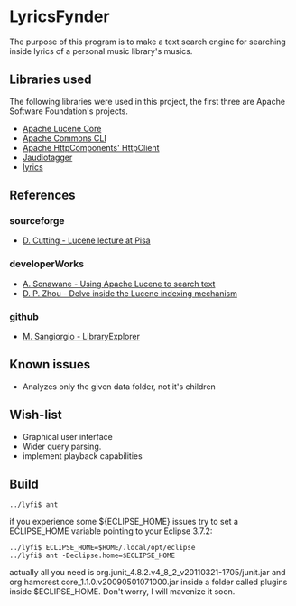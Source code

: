# LyricsFynder

The purpose of this program is to make a text search
engine for searching inside lyrics of a personal music
library's musics.


## Libraries used 

The following libraries were used in this project,
the first three are Apache Software Foundation's projects.

* [Apache Lucene Core](http://lucene.apache.org/core/)
* [Apache Commons CLI](http://commons.apache.org/cli/)
* [Apache HttpComponents' HttpClient](http://hc.apache.org/httpcomponents-client-ga/)
* [Jaudiotagger](http://www.jthink.net/jaudiotagger/)
* [lyrics](https://github.com/mariosangiorgio/lyrics)


## References

### sourceforge

* [D. Cutting - Lucene lecture at Pisa](http://lucene.sourceforge.net/talks/pisa/)

### developerWorks

* [A. Sonawane - Using Apache Lucene to search text](http://www.ibm.com/developerworks/java/library/os-apache-lucenesearch/)
* [D. P. Zhou - Delve inside the Lucene indexing mechanism](http://www.ibm.com/developerworks/library/wa-lucene/)

### github

* [M. Sangiorgio - LibraryExplorer](https://github.com/mariosangiorgio/lyrics/blob/master/src/main/java/lyrics/libraryExplorer/LibraryExplorer.java)

## Known issues

* Analyzes only the given data folder, not it's children

## Wish-list

* Graphical user interface
* Wider query parsing.
* implement playback capabilities

## Build

    ../lyfi$ ant 

if you experience some ${ECLIPSE_HOME} issues try to set a ECLIPSE_HOME variable pointing to your Eclipse 3.7.2:
    
    ../lyfi$ ECLIPSE_HOME=$HOME/.local/opt/eclipse
    ../lyfi$ ant -Declipse.home=$ECLIPSE_HOME

actually all you need is org.junit_4.8.2.v4_8_2_v20110321-1705/junit.jar and org.hamcrest.core_1.1.0.v20090501071000.jar inside a folder called plugins inside $ECLIPSE_HOME. Don't worry, I will mavenize it soon.
